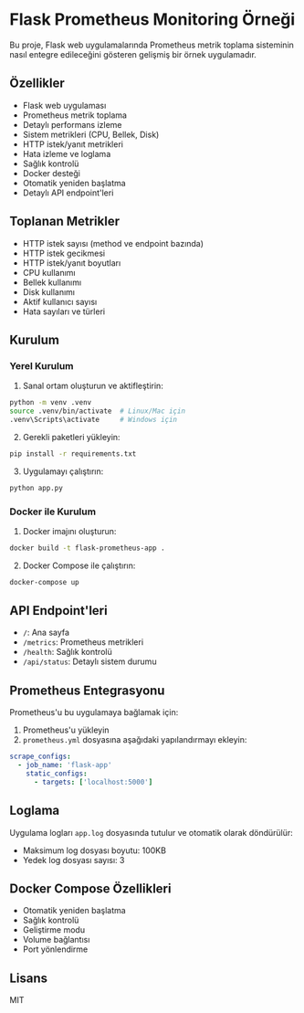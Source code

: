 # Flask Prometheus Monitoring Örneği

Bu proje, Flask web uygulamalarında Prometheus metrik toplama sisteminin nasıl entegre edileceğini gösteren gelişmiş bir örnek uygulamadır.

## Özellikler

- Flask web uygulaması
- Prometheus metrik toplama
- Detaylı performans izleme
- Sistem metrikleri (CPU, Bellek, Disk)
- HTTP istek/yanıt metrikleri
- Hata izleme ve loglama
- Sağlık kontrolü
- Docker desteği
- Otomatik yeniden başlatma
- Detaylı API endpoint'leri

## Toplanan Metrikler

- HTTP istek sayısı (method ve endpoint bazında)
- HTTP istek gecikmesi
- HTTP istek/yanıt boyutları
- CPU kullanımı
- Bellek kullanımı
- Disk kullanımı
- Aktif kullanıcı sayısı
- Hata sayıları ve türleri

## Kurulum

### Yerel Kurulum

1. Sanal ortam oluşturun ve aktifleştirin:
```bash
python -m venv .venv
source .venv/bin/activate  # Linux/Mac için
.venv\Scripts\activate     # Windows için
```

2. Gerekli paketleri yükleyin:
```bash
pip install -r requirements.txt
```

3. Uygulamayı çalıştırın:
```bash
python app.py
```

### Docker ile Kurulum

1. Docker imajını oluşturun:
```bash
docker build -t flask-prometheus-app .
```

2. Docker Compose ile çalıştırın:
```bash
docker-compose up
```

## API Endpoint'leri

- `/`: Ana sayfa
- `/metrics`: Prometheus metrikleri
- `/health`: Sağlık kontrolü
- `/api/status`: Detaylı sistem durumu

## Prometheus Entegrasyonu

Prometheus'u bu uygulamaya bağlamak için:

1. Prometheus'u yükleyin
2. `prometheus.yml` dosyasına aşağıdaki yapılandırmayı ekleyin:
```yaml
scrape_configs:
  - job_name: 'flask-app'
    static_configs:
      - targets: ['localhost:5000']
```

## Loglama

Uygulama logları `app.log` dosyasında tutulur ve otomatik olarak döndürülür:
- Maksimum log dosyası boyutu: 100KB
- Yedek log dosyası sayısı: 3

## Docker Compose Özellikleri

- Otomatik yeniden başlatma
- Sağlık kontrolü
- Geliştirme modu
- Volume bağlantısı
- Port yönlendirme

## Lisans

MIT 
